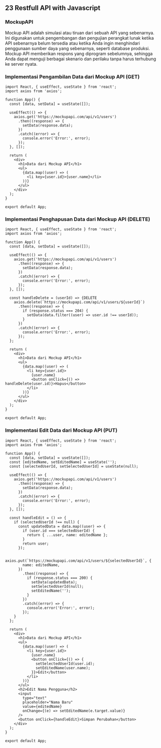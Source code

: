 ## 23 Restfull API with Javascript

### MockupAPI
Mockup API adalah simulasi atau tiruan dari sebuah API yang sebenarnya. Ini digunakan untuk pengembangan dan pengujian perangkat lunak ketika API sebenarnya belum tersedia atau ketika Anda ingin menghindari penggunaan sumber daya yang sebenarnya, seperti database produksi. Mockup API memberikan respons yang diprogram sebelumnya, sehingga Anda dapat menguji berbagai skenario dan perilaku tanpa harus terhubung ke server nyata.

### Implementasi Pengambilan Data dari Mockup API (GET)
```
import React, { useEffect, useState } from 'react';
import axios from 'axios';

function App() {
  const [data, setData] = useState([]);

  useEffect(() => {
    axios.get('https://mockupapi.com/api/v1/users')
      .then((response) => {
        setData(response.data);
      })
      .catch((error) => {
        console.error('Error:', error);
      });
  }, []);

  return (
    <div>
      <h1>Data dari Mockup API</h1>
      <ul>
        {data.map((user) => (
          <li key={user.id}>{user.name}</li>
        ))}
      </ul>
    </div>
  );
}

export default App;
```

### Implementasi Penghapusan Data dari Mockup API (DELETE)
```
import React, { useEffect, useState } from 'react';
import axios from 'axios';

function App() {
  const [data, setData] = useState([]);

  useEffect(() => {
    axios.get('https://mockupapi.com/api/v1/users')
      .then((response) => {
        setData(response.data);
      })
      .catch((error) => {
        console.error('Error:', error);
      });
  }, []);

  const handleDelete = (userId) => {DELETE
    axios.delete(`https://mockupapi.com/api/v1/users/${userId}`)
      .then((response) => {
        if (response.status === 204) {
          setData(data.filter((user) => user.id !== userId));
        }
      })
      .catch((error) => {
        console.error('Error:', error);
      });
  };

  return (
    <div>
      <h1>Data dari Mockup API</h1>
      <ul>
        {data.map((user) => (
          <li key={user.id}>
            {user.name}
            <button onClick={() => handleDelete(user.id)}>Hapus</button>
          </li>
        ))}
      </ul>
    </div>
  );
}

export default App;

```

### Implementasi Edit Data dari Mockup API (PUT)
```
import React, { useEffect, useState } from 'react';
import axios from 'axios';

function App() {
  const [data, setData] = useState([]);
  const [editedName, setEditedName] = useState('');
  const [selectedUserId, setSelectedUserId] = useState(null);

  useEffect(() => {
    axios.get('https://mockupapi.com/api/v1/users')
      .then((response) => {
        setData(response.data);
      })
      .catch((error) => {
        console.error('Error:', error);
      });
  }, []);

  const handleEdit = () => {
    if (selectedUserId !== null) {
      const updatedData = data.map((user) => {
        if (user.id === selectedUserId) {
          return { ...user, name: editedName };
        }
        return user;
      });

      axios.put(`https://mockupapi.com/api/v1/users/${selectedUserId}`, {
        name: editedName,
      })
        .then((response) => {
          if (response.status === 200) {
            setData(updatedData);
            setSelectedUserId(null);
            setEditedName('');
          }
        })
        .catch((error) => {
          console.error('Error:', error);
        });
    }
  };

  return (
    <div>
      <h1>Data dari Mockup API</h1>
      <ul>
        {data.map((user) => (
          <li key={user.id}>
            {user.name}
            <button onClick={() => {
              setSelectedUserId(user.id);
              setEditedName(user.name);
            }}>Edit</button>
          </li>
        ))}
      </ul>
      <h2>Edit Nama Pengguna</h2>
      <input
        type="text"
        placeholder="Nama Baru"
        value={editedName}
        onChange={(e) => setEditedName(e.target.value)}
      />
      <button onClick={handleEdit}>Simpan Perubahan</button>
    </div>
  );
}

export default App;

```
